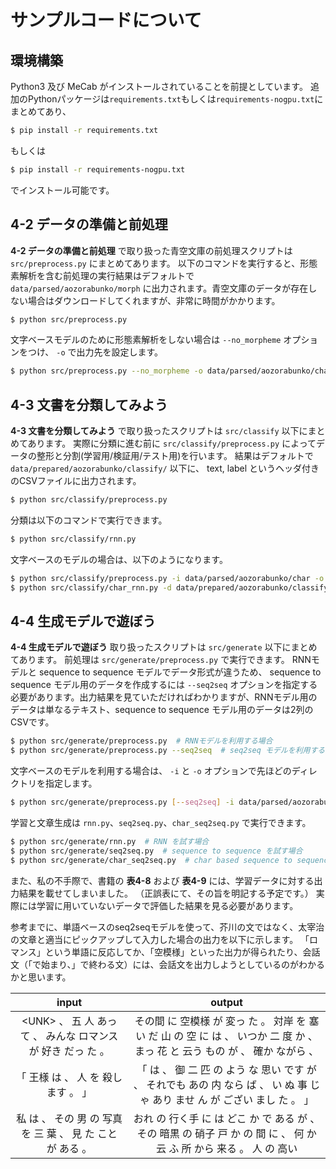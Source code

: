 # サンプルコードについて

## 環境構築

Python3 及び MeCab がインストールされていることを前提としています。
追加のPythonパッケージは`requirements.txt`もしくは`requirements-nogpu.txt`にまとめてあり、

```bash
$ pip install -r requirements.txt
```

もしくは

```bash
$ pip install -r requirements-nogpu.txt
```

でインストール可能です。

## 4-2 データの準備と前処理

**4-2 データの準備と前処理** で取り扱った青空文庫の前処理スクリプトは `src/preprocess.py` にまとめてあります。
以下のコマンドを実行すると、形態素解析を含む前処理の実行結果はデフォルトで `data/parsed/aozorabunko/morph` に出力されます。青空文庫のデータが存在しない場合はダウンロードしてくれますが、非常に時間がかかります。

```bash
$ python src/preprocess.py
```

文字ベースモデルのために形態素解析をしない場合は `--no_morpheme` オプションをつけ、 `-o` で出力先を設定します。

```bash
$ python src/preprocess.py --no_morpheme -o data/parsed/aozorabunko/char
```

## 4-3 文書を分類してみよう

**4-3 文書を分類してみよう** で取り扱ったスクリプトは `src/classify` 以下にまとめてあります。
実際に分類に進む前に `src/classify/preprocess.py` によってデータの整形と分割(学習用/検証用/テスト用)を行います。
結果はデフォルトで `data/prepared/aozorabunko/classify/` 以下に、 text, label というヘッダ付きのCSVファイルに出力されます。

```bash
$ python src/classify/preprocess.py
```

分類は以下のコマンドで実行できます。

```bash
$ python src/classify/rnn.py
```

文字ベースのモデルの場合は、以下のようになります。

```bash
$ python src/classify/preprocess.py -i data/parsed/aozorabunko/char -o data/prepared/aozorabunko/classify/char
$ python src/classify/char_rnn.py -d data/prepared/aozorabunko/classify/char
```

## 4-4 生成モデルで遊ぼう
**4-4 生成モデルで遊ぼう** 取り扱ったスクリプトは `src/generate` 以下にまとめてあります。
前処理は `src/generate/preprocess.py` で実行できます。
RNNモデルと sequence to sequence モデルでデータ形式が違うため、 sequence to sequence モデル用のデータを作成するには `--seq2seq` オプションを指定する必要があります。出力結果を見ていただければわかりますが、RNNモデル用のデータは単なるテキスト、sequence to sequence モデル用のデータは2列のCSVです。

```bash
$ python src/generate/preprocess.py  # RNNモデルを利用する場合
$ python src/generate/preprocess.py --seq2seq  # seq2seq モデルを利用する場合
```

文字ベースのモデルを利用する場合は、 `-i` と `-o` オプションで先ほどのディレクトリを指定します。

```bash
$ python src/generate/preprocess.py [--seq2seq] -i data/parsed/aozorabunko/char -o data/prepared/aozorabunko/generate/char/train.csv
```

学習と文章生成は `rnn.py`、`seq2seq.py`、`char_seq2seq.py` で実行できます。

```bash
$ python src/generate/rnn.py  # RNN を試す場合
$ python src/generate/seq2seq.py  # sequence to sequence を試す場合
$ python src/generate/char_seq2seq.py  # char based sequence to sequence を試す場合
```

また、私の不手際で、書籍の **表4-8** および **表4-9** には、学習データに対する出力結果を載せてしまいました。
（正誤表にて、その旨を明記する予定です。）
実際には学習に用いていないデータで評価した結果を見る必要があります。

参考までに、単語ベースのseq2seqモデルを使って、芥川の文ではなく、太宰治の文章と適当にピックアップして入力した場合の出力を以下に示します。
「ロマンス」という単語に反応してか、「空模様」といった出力が得られたり、会話文（「で始まり、」で終わる文）には、会話文を出力しようとしているのがわかるかと思います。

|input|output|
|:---:|:----:|
|&lt;UNK&gt; 、 五 人 あっ て 、 みんな ロマンス が 好き だっ た 。|その間 に 空模様 が 変っ た 。 対岸 を 塞い だ 山 の 空 に は 、 いつか 二 度 か 、 まっ 花 と 云う もの が 、 確か ながら 、|
|「 王様 は 、 人 を 殺し ます 。 」|「 は 、 御 二 匹 の よう な 思い です が 、 それでも あの 内 なら ば 、 い ぬ 事 じゃ あり ませ ん が ござい まし た 。 」|
|私 は 、 その 男 の 写真 を 三 葉 、 見 た こと が ある 。|おれ の 行く手 に は どこ か で ある が 、 その 暗黒 の 硝子 戸 か の 間 に 、 何 か 云 ふ 所 から 来る 。 人 の 高い|
